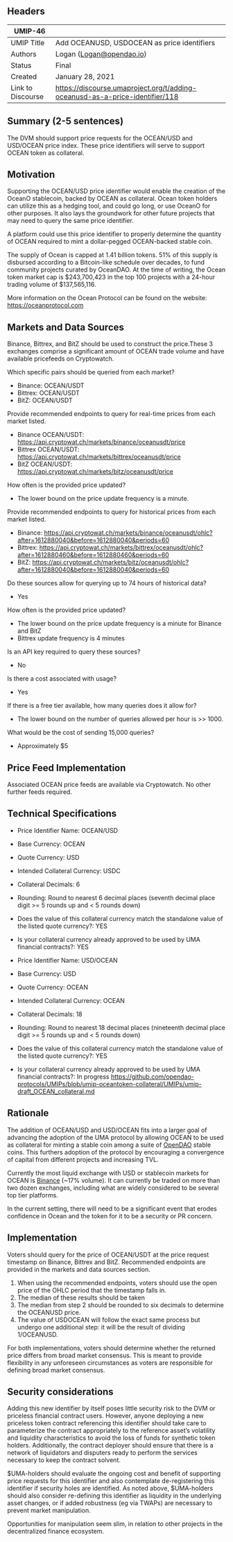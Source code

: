 ## Headers
| UMIP-46    |                                                                                                                                          |
|------------|------------------------------------------------------------------------------------------------------------------------------------------|
| UMIP Title | Add OCEANUSD, USDOCEAN as price identifiers              |
| Authors    | Logan (Logan@opendao.io)|
| Status     | Final                                                                                                                                 |
| Created    | January 28, 2021                                                                                                                           |
| Link to Discourse    | https://discourse.umaproject.org/t/adding-oceanusd-as-a-price-identifier/118                                                     |

## Summary (2-5 sentences)
The DVM should support price requests for the OCEAN/USD and USD/OCEAN price index. These price identifiers will serve to support OCEAN token as collateral.


## Motivation

Supporting the OCEAN/USD price identifier would enable the creation of the OceanO stablecoin, backed by OCEAN as collateral. Ocean token holders can utilize this as a hedging tool, and could go long, or use OceanO for other purposes. It also lays the groundwork for other future projects that may need to query the same price identifier. 

A platform could use this price identifier to properly determine the quantity of OCEAN required to mint a dollar-pegged OCEAN-backed stable coin. 

The supply of Ocean is capped at 1.41 billion tokens. 51% of this supply is disbursed according to a Bitcoin-like schedule over decades, to fund community projects curated by OceanDAO. At the time of writing, the Ocean token market cap is $243,700,423 in the top 100 projects with a 24-hour trading volume of $137,565,116. 

More information on the Ocean Protocol can be found on the website: https://oceanprotocol.com

## Markets and Data Sources

Binance, Bittrex, and BitZ should be used to construct the price.These 3 exchanges comprise a significant amount of OCEAN trade volume and have available pricefeeds on Cryptowatch. 


Which specific pairs should be queried from each market?
- Binance: OCEAN/USDT
- Bittrex: OCEAN/USDT
- BitZ: OCEAN/USDT


Provide recommended endpoints to query for real-time prices from each market listed.
- Binance OCEAN/USDT: https://api.cryptowat.ch/markets/binance/oceanusdt/price
- Bittrex OCEAN/USDT: https://api.cryptowat.ch/markets/bittrex/oceanusdt/price
- BitZ OCEAN/USDT: https://api.cryptowat.ch/markets/bitz/oceanusdt/price

How often is the provided price updated?
- The lower bound on the price update frequency is a minute.

Provide recommended endpoints to query for historical prices from each market listed.
- Binance: https://api.cryptowat.ch/markets/binance/oceanusdt/ohlc?after=1612880040&before=1612880040&periods=60
- Bittrex: https://api.cryptowat.ch/markets/bittrex/oceanusdt/ohlc?after=1612880460&before=1612880460&periods=60
- BitZ: https://api.cryptowat.ch/markets/bitz/oceanusdt/ohlc?after=1612880040&before=1612880040&periods=60

Do these sources allow for querying up to 74 hours of historical data?
- Yes

How often is the provided price updated?
- The lower bound on the price update frequency is a minute for Binance and BitZ
- Bittrex update frequency is 4 minutes

Is an API key required to query these sources?
- No

Is there a cost associated with usage?
- Yes

If there is a free tier available, how many queries does it allow for?
- The lower bound on the number of queries allowed per hour is >> 1000.

What would be the cost of sending 15,000 queries?
- Approximately $5


## Price Feed Implementation
Associated OCEAN price feeds are available via Cryptowatch.  No other further feeds required.



## Technical Specifications
- Price Identifier Name: OCEAN/USD
- Base Currency: OCEAN
- Quote Currency: USD
- Intended Collateral Currency: USDC
- Collateral Decimals: 6
- Rounding: Round to nearest 6 decimal places (seventh decimal place digit >= 5 rounds up and < 5 rounds down)
- Does the value of this collateral currency match the standalone value of the listed quote currency?: YES
- Is your collateral currency already approved to be used by UMA financial contracts?: YES

- Price Identifier Name: USD/OCEAN
- Base Currency: USD
- Quote Currency: OCEAN
- Intended Collateral Currency: OCEAN
- Collateral Decimals: 18
- Rounding: Round to nearest 18 decimal places (nineteenth decimal place digit >= 5 rounds up and < 5 rounds down)
- Does the value of this collateral currency match the standalone value of the listed quote currency?: YES
- Is your collateral currency already approved to be used by UMA financial contracts?: In progress
https://github.com/opendao-protocols/UMIPs/blob/umip-oceantoken-collateral/UMIPs/umip-draft_OCEAN_collateral.md


## Rationale

The addition of OCEAN/USD  and USD/OCEAN fits into a larger goal of advancing the adoption of the UMA protocol by allowing OCEAN to be used as collateral for minting a stable coin among a suite of [OpenDAO](https://opendao.io) stable coins. This furthers adoption of the protocol by encouraging a convergence of capital from different projects and increasing TVL.

Currently the most liquid exchange with USD or stablecoin markets for OCEAN is [Binance](https://www.binance.com/en/trade/OCEAN_USDT) (~17% volume). It can currently be traded on more than two dozen exchanges, including what are widely considered to be several top tier platforms.

In the current setting, there will need to be a significant event that erodes confidence in Ocean and the token for it to be a security or PR concern. 


## Implementation

Voters should query for the price of OCEAN/USDT at the price request timestamp on Binance, Bittrex and BitZ. Recommended endpoints are provided in the markets and data sources  section.

1) When using the recommended endpoints, voters should use the open price of the OHLC period that the timestamp falls in.
2) The median of these results should be taken
3) The median from step 2 should be rounded to six decimals to determine the OCEANUSD price.
4) The value of USDOCEAN will follow the exact same process but undergo one additional step: it will be the result of dividing 1/OCEANUSD.

For both implementations, voters should determine whether the returned price differs from broad market consensus. This is meant to provide flexibility in any unforeseen circumstances as voters are responsible for defining broad market consensus.



## Security considerations

Adding this new identifier by itself poses little security risk to the DVM or priceless financial contract users. However, anyone deploying a new priceless token contract referencing this identifier should take care to parameterize the contract appropriately to the reference asset’s volatility and liquidity characteristics to avoid the loss of funds for synthetic token holders. Additionally, the contract deployer should ensure that there is a network of liquidators and disputers ready to perform the services necessary to keep the contract solvent.

$UMA-holders should evaluate the ongoing cost and benefit of supporting price requests for this identifier and also contemplate de-registering this identifier if security holes are identified. As noted above, $UMA-holders should also consider re-defining this identifier as liquidity in the underlying asset changes, or if added robustness (eg via TWAPs) are necessary to prevent market manipulation.

Opportunities for manipulation seem slim, in relation to other projects in the decentralized finance ecosystem. 

